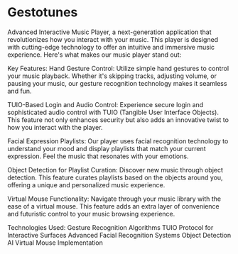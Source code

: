# Gestotunes
Advanced Interactive Music Player, a next-generation application that revolutionizes how you interact with your music. This player is designed with cutting-edge technology to offer an intuitive and immersive music experience.
Here's what makes our music player stand out:

Key Features:
Hand Gesture Control: Utilize simple hand gestures to control your music playback. Whether it's skipping tracks, adjusting volume, or pausing your music, our gesture recognition technology makes it seamless and fun.

TUIO-Based Login and Audio Control: Experience secure login and sophisticated audio control with TUIO (Tangible User Interface Objects). This feature not only enhances security but also adds an innovative twist to how you interact with the player.

Facial Expression Playlists: Our player uses facial recognition technology to understand your mood and display playlists that match your current expression. Feel the music that resonates with your emotions.

Object Detection for Playlist Curation: Discover new music through object detection. This feature curates playlists based on the objects around you, offering a unique and personalized music experience.

Virtual Mouse Functionality: Navigate through your music library with the ease of a virtual mouse. This feature adds an extra layer of convenience and futuristic control to your music browsing experience.

Technologies Used:
Gesture Recognition Algorithms
TUIO Protocol for Interactive Surfaces
Advanced Facial Recognition Systems
Object Detection AI
Virtual Mouse Implementation
